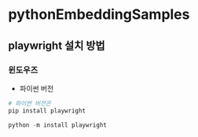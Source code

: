 # pythonEmbeddingSamples

## playwright 설치 방법

### 윈도우즈

- 파이썬 버전

```powershell
# 파이썬 버전은
pip install playwright

python -m install playwright
```
